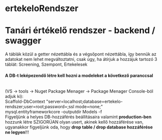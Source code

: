 # ertekeloRendszer

<h1>Tanári értékelő rendszer - backend / swagger</h1>
A táblák közül a getter nézettábla és a végsőpont nézettábla, így bennük az adatokat nem lehet megváltoztatni,
csak úgy, ha átírjuk a hozzájuk tartozó 3 táblát: Screening, Szempont, Ertekelesek
<h4>A DB-t leképezendő létre kell hozni a modeleket a következő paranccsal</h4> <br>(VS -> tools -> Nuget Package Menager -> Package Menager Console-ból adjuk ki):<br>
Scaffold-DbContext "server=localhost;database=ertekelo-rendszer;user=root;password=;ssl mode=none;" mysql.entityframeworkcore -outputdir Models -f<br>
Figyeljünk a helyes DB-hozzáférés beállításaira valamint <b>production-ben</b> hozzunk létre SZIGORÚAN olyan usert, akinek kellő hozzáférése van,<br>
ugyanakkor figyeljünk oda, hogy <b>drop table / drop database hozzáférése ne legyen</b>!!!
